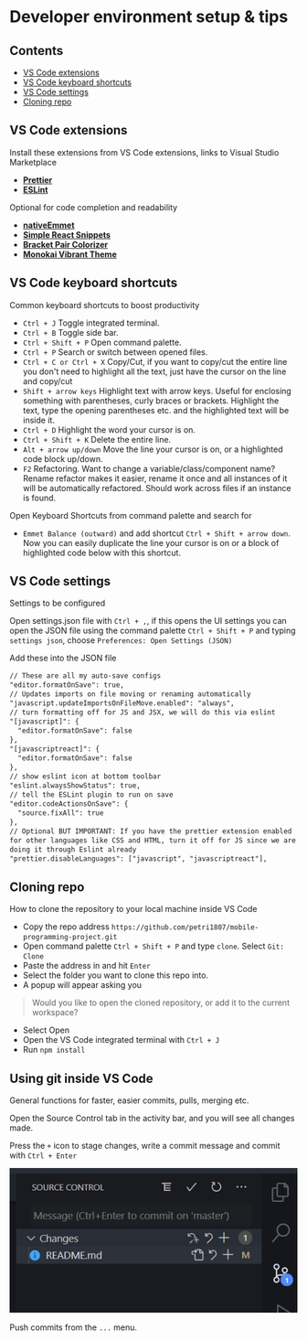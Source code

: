 # Developer environment setup & tips

## Contents
- [VS Code extensions](#vs-code-extensions)
- [VS Code keyboard shortcuts](#vs-code-keyboard-shortcuts)
- [VS Code settings](#vs-code-settings)
- [Cloning repo](#cloning-repo)

## VS Code extensions
Install these extensions from VS Code extensions, links to Visual Studio Marketplace

- [**Prettier**](https://marketplace.visualstudio.com/items?itemName=esbenp.prettier-vscode)
- [**ESLint**](https://marketplace.visualstudio.com/items?itemName=dbaeumer.vscode-eslint)

Optional for code completion and readability

- [**nativeEmmet**](https://marketplace.visualstudio.com/items?itemName=SaugatMaharjan.nativeemmet)
- [**Simple React Snippets**](https://marketplace.visualstudio.com/items?itemName=burkeholland.simple-react-snippets)
- [**Bracket Pair Colorizer**](https://marketplace.visualstudio.com/items?itemName=CoenraadS.bracket-pair-colorizer)
- [**Monokai Vibrant Theme**](https://marketplace.visualstudio.com/items?itemName=s3gf4ult.monokai-vibrant)

## VS Code keyboard shortcuts
Common keyboard shortcuts to boost productivity

- `Ctrl + J` Toggle integrated terminal.
- `Ctrl + B` Toggle side bar.
- `Ctrl + Shift + P` Open command palette.
- `Ctrl + P` Search or switch between opened files.
- `Ctrl + C or Ctrl + X` Copy/Cut, if you want to copy/cut the entire line you don't need to highlight all the text, just have the cursor on the line and copy/cut
- `Shift + arrow keys` Highlight text with arrow keys. Useful for enclosing something with parentheses, curly braces or brackets. Highlight the text, type the opening parentheses etc. and the highlighted text will be inside it.
- `Ctrl + D` Highlight the word your cursor is on.
- `Ctrl + Shift + K` Delete the entire line.
- `Alt + arrow up/down` Move the line your cursor is on, or a highlighted code block up/down.
- `F2` Refactoring. Want to change a variable/class/component name? Rename refactor makes it easier, rename it once and all instances of it will be automatically refactored. Should work across files if an instance is found.

Open Keyboard Shortcuts from command palette and search for
- `Emmet Balance (outward)` and add shortcut `Ctrl + Shift + arrow down`. Now you can easily duplicate the line your cursor is on or a block of highlighted code below with this shortcut.

## VS Code settings
Settings to be configured

Open settings.json file with `Ctrl + ,`, if this opens the UI settings you can open the JSON file using the command palette `Ctrl + Shift + P` and typing `settings json`, choose `Preferences: Open Settings (JSON)`

Add these into the JSON file

```
// These are all my auto-save configs
"editor.formatOnSave": true,
// Updates imports on file moving or renaming automatically
"javascript.updateImportsOnFileMove.enabled": "always",
// turn formatting off for JS and JSX, we will do this via eslint
"[javascript]": {
  "editor.formatOnSave": false
},
"[javascriptreact]": {
  "editor.formatOnSave": false
},
// show eslint icon at bottom toolbar
"eslint.alwaysShowStatus": true,
// tell the ESLint plugin to run on save
"editor.codeActionsOnSave": {
  "source.fixAll": true
},
// Optional BUT IMPORTANT: If you have the prettier extension enabled for other languages like CSS and HTML, turn it off for JS since we are doing it through Eslint already
"prettier.disableLanguages": ["javascript", "javascriptreact"],
```

## Cloning repo
How to clone the repository to your local machine inside VS Code

- Copy the repo address `https://github.com/petri1807/mobile-programming-project.git`
- Open command palette `Ctrl + Shift + P` and type `clone`. Select `Git: Clone`
- Paste the address in and hit `Enter`
- Select the folder you want to clone this repo into.
- A popup will appear asking you
> Would you like to open the cloned repository, or add it to the current workspace?
- Select Open
- Open the VS Code integrated terminal with `Ctrl + J`
- Run `npm install`

## Using git inside VS Code
General functions for faster, easier commits, pulls, merging etc.

Open the Source Control tab in the activity bar, and you will see all changes made. 

Press the `+` icon to stage changes, write a commit message and commit with `Ctrl + Enter`

![Git](/vscodegit.jpg)

Push commits from the `...` menu.

